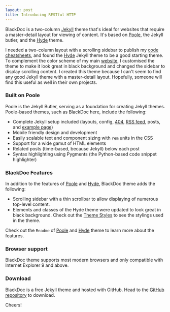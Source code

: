 ```yaml
---
layout: post
title: Introducing RESTful HTTP
---
```


BlackDoc is a two-column [Jekyll](http://jekyllrb.com) theme that's ideal for websites that require a master-detail layout for viewing of content. It's based on [Poole](http://getpoole.com), the Jekyll butler, and the [Hyde](http://hyde.getpoole.com) theme.

I needed a two-column layout with a scrolling sidebar to publish my [code cheatsheets](http://karloespiritu.com/cheatsheets), and found the [Hyde](http://hyde.getpoole.com) Jekyll theme to be a good starting theme. To complement the color scheme of my main [website](http://karloespiritu.com), I customised the theme to make it look great in black background and changed the sidebar to display scrolling content. I created this theme because I can't seem to find any good Jekyll theme with a master-detail layout. Hopefully, someone will find this useful as well in their own projects.

### Built on Poole

Poole is the Jekyll Butler, serving as a foundation for creating Jekyll themes. Poole-based themes, such as BlackDoc here, include the following:

* Complete Jekyll setup included (layouts, config, [404](/404), [RSS feed](/atom.xml), posts, and [example page](/about))
* Mobile friendly design and development
* Easily scalable text and component sizing with `rem` units in the CSS
* Support for a wide gamut of HTML elements
* Related posts (time-based, because Jekyll) below each post
* Syntax highlighting using Pygments (the Python-based code snippet highlighter)

### BlackDoc Features

In addition to the features of [Poole](http://getpoole.com) and [Hyde](http://hyde.getpoole.com), BlackDoc theme adds the following:

* Scrolling sidebar with a thin scrollbar to allow displaying of numerous top-level content.
* Elements and classes of the Hyde theme were updated to look great in black background. Check out the [Theme Styles](styles) to see the stylings used in the theme.

Check out the `Readme` of [Poole](https://github.com/poole/poole) and [Hyde](https://github.com/poole/hyde) theme to learn more about the features.

### Browser support

BlackDoc theme supports most modern browsers and only compatible with Internet Explorer 9 and above.

### Download

BlackDoc is a free Jekyll theme and hosted with GitHub. Head to the <a href="https://github.com/karloespiritu/BlackDoc">GitHub repository</a> to download.

Cheers!

